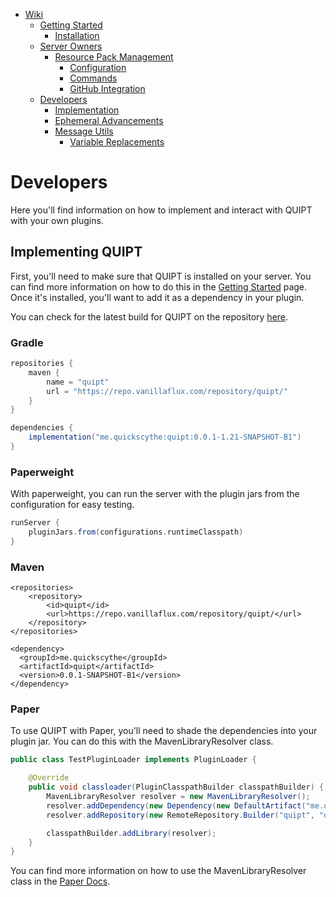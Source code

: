 <!-- TOC -->
* [Wiki](/wiki/wiki.md)
  * [Getting Started](/wiki/getting_started.md)
    * [Installation](/wiki/getting_started.md#installation)
  * [Server Owners](/wiki/server_owners.md)
    * [Resource Pack Management](/wiki/server_owners.md#resource-pack-management)
      * [Configuration](/wiki/server_owners.md#configuration)
      * [Commands](/wiki/server_owners.md#commands)
      * [GitHub Integration](/wiki/server_owners.md#github-integration)
  * [Developers](/wiki/developers.md)
    * [Implementation](/wiki/developers.md#implementing-quipt)
    * [Ephemeral Advancements](/wiki/developers/ephemeral_advancements.md)
    * [Message Utils](/wiki/developers/messages.md)
      * [Variable Replacements](/wiki/developers/messages.md#variable-replacements)
<!-- TOC -->

# Developers

Here you'll find information on how to implement and interact with QUIPT with your own plugins.

## Implementing QUIPT

First, you'll need to make sure that QUIPT is installed on your server. You can find more information on how to do this
in the [Getting Started](/wiki/getting_started.md) page. Once it's installed, you'll want to add it as a dependency in
your plugin.

You can check for the latest build for QUIPT on the
repository [here](https://repo.vanillaflux.com/service/rest/repository/browse/quipt/).

### Gradle

```gradle
repositories {
    maven {
        name = "quipt"
        url = "https://repo.vanillaflux.com/repository/quipt/"
    }
}
```

```gradle
dependencies {
    implementation("me.quickscythe:quipt:0.0.1-1.21-SNAPSHOT-B1")
}
```

### Paperweight
With paperweight, you can run the server with the plugin jars from the configuration for easy testing.

```gradle
runServer {
    pluginJars.from(configurations.runtimeClasspath)
}
```

### Maven

```maven
<repositories>
    <repository>
        <id>quipt</id>
        <url>https://repo.vanillaflux.com/repository/quipt/</url>
    </repository>
</repositories>
```

```maven
<dependency>
  <groupId>me.quickscythe</groupId>
  <artifactId>quipt</artifactId>
  <version>0.0.1-SNAPSHOT-B1</version>
</dependency>
```

### Paper
To use QUIPT with Paper, you'll need to shade the dependencies into your plugin jar. You can do this with the MavenLibraryResolver class.
```java
public class TestPluginLoader implements PluginLoader {

    @Override
    public void classloader(PluginClasspathBuilder classpathBuilder) {
        MavenLibraryResolver resolver = new MavenLibraryResolver();
        resolver.addDependency(new Dependency(new DefaultArtifact("me.quickscythe:quipt:0.0.1-1.21-SNAPSHOT-B1"), null));
        resolver.addRepository(new RemoteRepository.Builder("quipt", "default", "https://repo.vanillaflux.com/repository/quipt/").build());

        classpathBuilder.addLibrary(resolver);
    }
}
```
You can find more information on how to use the MavenLibraryResolver class in the [Paper Docs](https://docs.papermc.io/paper/dev/getting-started/paper-plugins#loaders).

